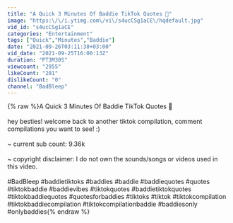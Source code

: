 ```yaml
---
title: "A Quick 3 Minutes Of Baddie TikTok Quotes 🎉"
image: "https:\/\/i.ytimg.com\/vi\/s4ucCSg1aCE\/hqdefault.jpg"
vid_id: "s4ucCSg1aCE"
categories: "Entertainment"
tags: ["Quick","Minutes","Baddie"]
date: "2021-09-26T03:11:38+03:00"
vid_date: "2021-09-25T16:00:13Z"
duration: "PT3M30S"
viewcount: "2955"
likeCount: "201"
dislikeCount: "0"
channel: "BadBleep"
---
```

{% raw %}A Quick 3 Minutes Of Baddie TikTok Quotes 🎉<br /><br />hey besties! welcome back to another tiktok compilation, comment compilations you want to see! :) <br /><br />~ current sub count: 9.36k<br /><br />~ copyright disclaimer: I do not own the sounds/songs or videos used in this video.<br /><br />#BadBleep #baddietiktoks #baddies #baddie #baddiequotes #quotes #tiktokbaddie #baddievibes #tiktokquotes #baddietiktokquotes #tiktokbaddiequotes #quotesforbaddies #tiktoks #tiktok #tiktokcompilation #tiktokbaddiecompilation #tiktokcompilationbaddie #baddiesonly #onlybaddies{% endraw %}
